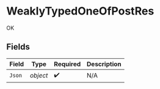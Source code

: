 # WeaklyTypedOneOfPostRes

OK


## Fields

| Field              | Type               | Required           | Description        |
| ------------------ | ------------------ | ------------------ | ------------------ |
| `Json`             | *object*           | :heavy_check_mark: | N/A                |